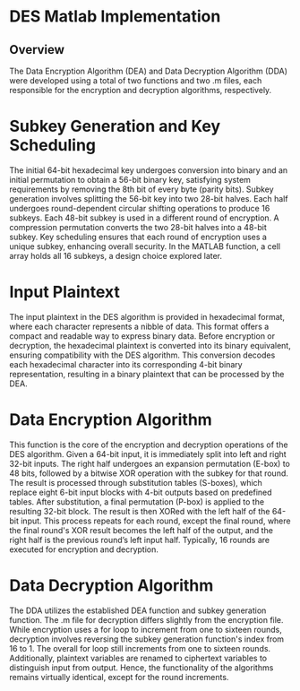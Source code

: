 # DES Matlab Implementation
## Overview
The Data Encryption Algorithm (DEA) and Data Decryption Algorithm (DDA) were developed using a total of two functions and two .m files, each responsible for the encryption and decryption algorithms, respectively.

# Subkey Generation and Key Scheduling
The initial 64-bit hexadecimal key undergoes conversion into binary and an initial permutation to obtain a 56-bit binary key, satisfying system requirements by removing the 8th bit of every byte (parity bits). Subkey generation involves splitting the 56-bit key into two 28-bit halves. Each half undergoes round-dependent circular shifting operations to produce 16 subkeys. Each 48-bit subkey is used in a different round of encryption. A compression permutation converts the two 28-bit halves into a 48-bit subkey. Key scheduling ensures that each round of encryption uses a unique subkey, enhancing overall security. In the MATLAB function, a cell array holds all 16 subkeys, a design choice explored later.

# Input Plaintext
The input plaintext in the DES algorithm is provided in hexadecimal format, where each character represents a nibble of data. This format offers a compact and readable way to express binary data. Before encryption or decryption, the hexadecimal plaintext is converted into its binary equivalent, ensuring compatibility with the DES algorithm. This conversion decodes each hexadecimal character into its corresponding 4-bit binary representation, resulting in a binary plaintext that can be processed by the DEA.

# Data Encryption Algorithm
This function is the core of the encryption and decryption operations of the DES algorithm. Given a 64-bit input, it is immediately split into left and right 32-bit inputs. The right half undergoes an expansion permutation (E-box) to 48 bits, followed by a bitwise XOR operation with the subkey for that round. The result is processed through substitution tables (S-boxes), which replace eight 6-bit input blocks with 4-bit outputs based on predefined tables. After substitution, a final permutation (P-box) is applied to the resulting 32-bit block. The result is then XORed with the left half of the 64-bit input. This process repeats for each round, except the final round, where the final round's XOR result becomes the left half of the output, and the right half is the previous round’s left input half. Typically, 16 rounds are executed for encryption and decryption.

# Data Decryption Algorithm
The DDA utilizes the established DEA function and subkey generation function. The .m file for decryption differs slightly from the encryption file. While encryption uses a for loop to increment from one to sixteen rounds, decryption involves reversing the subkey generation function's index from 16 to 1. The overall for loop still increments from one to sixteen rounds. Additionally, plaintext variables are renamed to ciphertext variables to distinguish input from output. Hence, the functionality of the algorithms remains virtually identical, except for the round increments.







